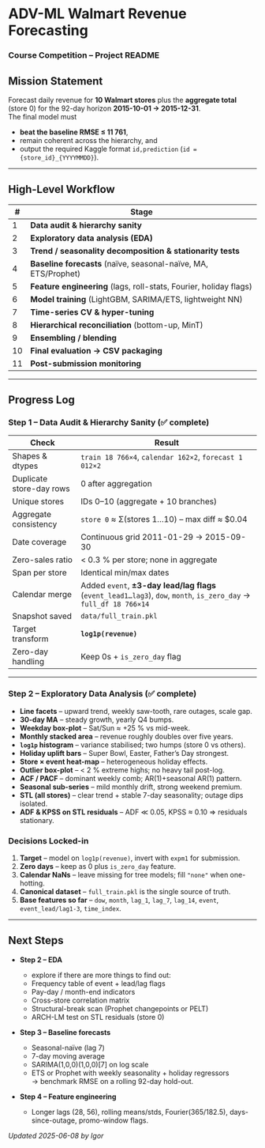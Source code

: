 # ADV-ML Walmart Revenue Forecasting  
### Course Competition – Project README

## Mission Statement
Forecast daily revenue for **10 Walmart stores** plus the **aggregate total** (store 0) for the 92-day horizon **2015-10-01 → 2015-12-31**.  
The final model must  
* **beat the baseline RMSE ≤ 11 761**,  
* remain coherent across the hierarchy, and  
* output the required Kaggle format `id,prediction` (`id = {store_id}_{YYYYMMDD}`).

---

## High-Level Workflow

| # | Stage |
|---|-------|
| 1 | **Data audit & hierarchy sanity** |
| 2 | **Exploratory data analysis (EDA)** |
| 3 | **Trend / seasonality decomposition & stationarity tests** |
| 4 | **Baseline forecasts** (naïve, seasonal-naïve, MA, ETS/Prophet) |
| 5 | **Feature engineering** (lags, roll-stats, Fourier, holiday flags) |
| 6 | **Model training** (LightGBM, SARIMA/ETS, lightweight NN) |
| 7 | **Time-series CV & hyper-tuning** |
| 8 | **Hierarchical reconciliation** (bottom-up, MinT) |
| 9 | **Ensembling / blending** |
|10 | **Final evaluation → CSV packaging** |
|11 | **Post-submission monitoring** |

---

## Progress Log

### **Step 1 – Data Audit & Hierarchy Sanity**  (✅ complete)

| Check | Result |
|-------|--------|
| Shapes & dtypes | `train 18 766×4`, `calendar 162×2`, `forecast 1 012×2` |
| Duplicate store-day rows | 0 after aggregation |
| Unique stores | IDs 0–10 (aggregate + 10 branches) |
| Aggregate consistency | `store 0` ≈ Σ(stores 1…10) – max diff ≈ \$0.04 |
| Date coverage | Continuous grid 2011-01-29 → 2015-09-30 |
| Zero-sales ratio | \< 0.3 % per store; none in aggregate |
| Span per store | Identical min/max dates |
| Calendar merge | Added `event`, **±3-day lead/lag flags** (`event_lead1…lag3`), `dow`, `month`, `is_zero_day` → `full_df 18 766×14` |
| Snapshot saved | `data/full_train.pkl` |
| Target transform | **`log1p(revenue)`** |
| Zero-day handling | Keep 0s + `is_zero_day` flag |

---

### **Step 2 – Exploratory Data Analysis**  (✅ complete)

* **Line facets** – upward trend, weekly saw-tooth, rare outages, scale gap.  
* **30-day MA** – steady growth, yearly Q4 bumps.  
* **Weekday box-plot** – Sat/Sun ≈ +25 % vs mid-week.  
* **Monthly stacked area** – revenue roughly doubles over five years.  
* **`log1p` histogram** – variance stabilised; two humps (store 0 vs others).  
* **Holiday uplift bars** – Super Bowl, Easter, Father’s Day strongest.  
* **Store × event heat-map** – heterogeneous holiday effects.  
* **Outlier box-plot** – \< 2 % extreme highs; no heavy tail post-log.  
* **ACF / PACF** – dominant weekly comb; AR(1)+seasonal AR(1) pattern.  
* **Seasonal sub-series** – mild monthly drift, strong weekend premium.  
* **STL (all stores)** – clear trend + stable 7-day seasonality; outage dips isolated.  
* **ADF & KPSS on STL residuals** – ADF ≪ 0.05, KPSS ≈ 0.10 ⇒ residuals stationary.

### **Decisions Locked-in**

1. **Target** – model on `log1p(revenue)`, invert with `expm1` for submission.  
2. **Zero days** – keep as 0 plus `is_zero_day` feature.  
3. **Calendar NaNs** – leave missing for tree models; fill `"none"` when one-hotting.  
4. **Canonical dataset** – `full_train.pkl` is the single source of truth.  
5. **Base features so far** – `dow`, `month`, `lag_1`, `lag_7`, `lag_14`, `event`, `event_lead/lag1-3`, `time_index`.

---

## Next Steps
* **Step 2 – EDA**  
  * explore if there are more things to find out:
  * Frequency table of event + lead/lag flags
  * Pay-day / month-end indicators
  * Cross-store correlation matrix 
  * Structural-break scan (Prophet changepoints or PELT)
  * ARCH-LM test on STL residuals (store 0)

* **Step 3 – Baseline forecasts**  
  * Seasonal-naïve (lag 7)  
  * 7-day moving average  
  * SARIMA(1,0,0)(1,0,0)[7] on log scale  
  * ETS or Prophet with weekly seasonality + holiday regressors  
  → benchmark RMSE on a rolling 92-day hold-out.

* **Step 4 – Feature engineering**  
  * Longer lags (28, 56), rolling means/stds, Fourier(365/182.5), days-since-outage, promo-window flags.

_Updated 2025-06-08 by Igor_